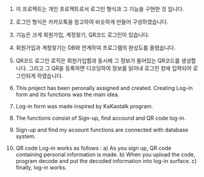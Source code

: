 1. 이 프로젝트는 개인 프로젝트로서 로그인 형식과 그 기능을 구현한 것 입니다.
2. 로그인 형식은 카카오톡을 참고하여 비슷하게 만들어 구성하였습니다.
3. 기능은 크게 회원가입, 계정찾기, QR코드 로그인이 있습니다.
4. 회원가입과 계정찾기는 DB와 연계하여 프로그램의 완성도를 올렸습니다.
5. QR코드 로그인 로직은 회원가입함과 동시에 그 정보가 들어있는 QR코드를 생성합니다.
   그리고 그 QR을 등록하면 디코딩하여 정보를 읽어내 로그인 창에 입력되어 로그인되게 하였습니다.

1. This project has been peronally assigned and created. Creating Log-in form and its functions was the main idea.
2. Log-in form was made inspired by KaKaotalk program.
3. The functions consist of Sign-up, find accound and QR code log-in.
4. Sign-up and find my acoount functions are connected with database system.
5. QR code Log-in works as follows : a) As you sign up, QR code containing personal information is made.
                                     b) When you upload the code, program decode and put the decoded information into log-in surface.
                                     c) finally, log-in works.
